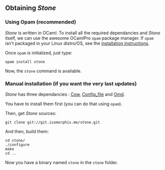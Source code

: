 ## Obtaining *Stone*

### Using Opam (recommended)

*Stone* is written in OCaml. To install all the required dependancies
 and *Stone* itself, we can use the awesome OCamlPro `opam` package
 manager. If `opam` isn't packaged in your Linux distro/OS, see the
 [installation instructions](http://opam.ocamlpro.com/doc/Advanced_Install.html).

Once `opam` is initialized, just type:

    opam install stone


Now, the `stone` command is available.

### Manual installation (if you want the very last updates)

*Stone* has three dependancies :
 [Cow](https://github.com/mirage/ocaml-cow),
 [Config_file](http://config-file.forge.ocamlcore.org/) and
 [Omd](http://github.com/pw374/omd).
 
You have to install them first (you can do that using `opam`).
 
Then, get *Stone* sources:


    git clone git://git.isomorphis.me/stone.git


And then, build them:

    cd stone/
    ./configure
    make
    cd ..


Now you have a binary named `stone` in the `stone` folder.

